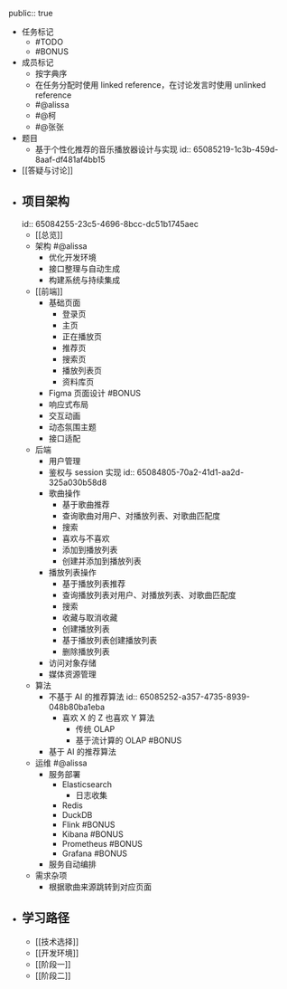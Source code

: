 public:: true

- 任务标记
	- #TODO
	- #BONUS
- 成员标记
	- 按字典序
	- 在任务分配时使用 linked reference，在讨论发言时使用 unlinked reference
	- #@alissa
	- #@柯
	- #@张张
- 题目
	- 基于个性化推荐的音乐播放器设计与实现
	  id:: 65085219-1c3b-459d-8aaf-df481af4bb15
- [[答疑与讨论]]
- ## 项目架构
  id:: 65084255-23c5-4696-8bcc-dc51b1745aec
	- [[总览]]
	- 架构 #@alissa
		- 优化开发环境
		- 接口整理与自动生成
		- 构建系统与持续集成
	- [[前端]]
		- 基础页面
			- 登录页
			- 主页
			- 正在播放页
			- 推荐页
			- 搜索页
			- 播放列表页
			- 资料库页
		- Figma 页面设计 #BONUS
		- 响应式布局
		- 交互动画
		- 动态氛围主题
		- 接口适配
	- 后端
		- 用户管理
		- 鉴权与 session 实现
		  id:: 65084805-70a2-41d1-aa2d-325a030b58d8
		- 歌曲操作
			- 基于歌曲推荐
			- 查询歌曲对用户、对播放列表、对歌曲匹配度
			- 搜索
			- 喜欢与不喜欢
			- 添加到播放列表
			- 创建并添加到播放列表
		- 播放列表操作
			- 基于播放列表推荐
			- 查询播放列表对用户、对播放列表、对歌曲匹配度
			- 搜索
			- 收藏与取消收藏
			- 创建播放列表
			- 基于播放列表创建播放列表
			- 删除播放列表
		- 访问对象存储
		- 媒体资源管理
	- 算法
		- 不基于 AI 的推荐算法
		  id:: 65085252-a357-4735-8939-048b80ba1eba
			- 喜欢 X 的 Z 也喜欢 Y 算法
				- 传统 OLAP
				- 基于流计算的 OLAP #BONUS
		- 基于 AI 的推荐算法
	- 运维 #@alissa
		- 服务部署
			- Elasticsearch
				- 日志收集
			- Redis
			- DuckDB
			- Flink #BONUS
			- Kibana #BONUS
			- Prometheus #BONUS
			- Grafana #BONUS
		- 服务自动编排
	- 需求杂项
		- 根据歌曲来源跳转到对应页面
- ## 学习路径
	- [[技术选择]]
	- [[开发环境]]
	- [[阶段一]]
	- [[阶段二]]